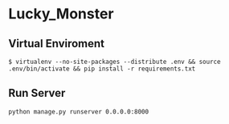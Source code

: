 # Lucky_Monster
## Virtual Enviroment
```
$ virtualenv --no-site-packages --distribute .env && source .env/bin/activate && pip install -r requirements.txt
```

## Run Server
```
python manage.py runserver 0.0.0.0:8000
```

